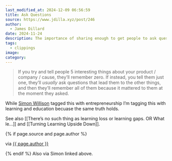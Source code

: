 ```yaml
---
last_modified_at: 2024-12-09 06:56:59
title: Ask Questions
source: https://www.jdilla.xyz/post/246
author:
  - James Dillard
date: 2024-11-24
description: The importance of sharing enough to get people to ask questions. Because it applies to them.
tags:
  - clippings
image: 
category:
---
```

> If you try and tell people 5 interesting things about your product / company / cause, they’ll remember zero. If instead, you tell them just one, they’ll *usually* ask questions that lead them to the other things, and then they’ll remember all of them because it mattered to them at the moment they asked.

While [Simon Willison](https://simonwillison.net/2024/Nov/23/james-dillard/#atom-everything) tagged this with entrepreneurship I’m tagging this with learning and education becuase the same truth holds. 

See also [[There’s no such thing as learning loss or learning gaps. OR What le...]] and [[Turning Learning Upside Down]].

{% if page.source and page.author %}
  <p>via <a href="{{ page.source }}">{{ page.author }}</a></p>
{% endif %}
Also via Simon linked above. 



